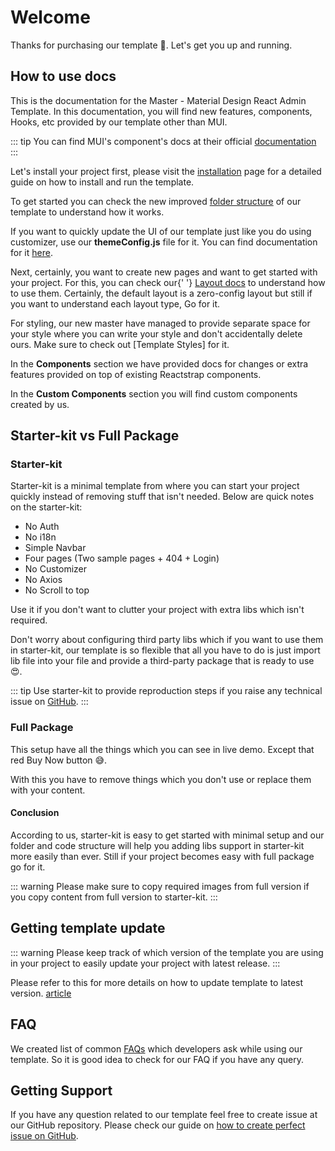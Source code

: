 # Welcome

Thanks for purchasing our template 🙂. Let's get you up and running.

## How to use docs

This is the documentation for the Master - Material Design React Admin Template. In this documentation, you will find new features, components, Hooks, etc provided by our template other than MUI.

::: tip
You can find MUI's component's docs at their official [documentation](https://mui.com/components/)
:::

Let's install your project first, please visit the [installation](/guide/development/installation.html) page for a detailed guide on how to install and run the template.

To get started you can check the new improved [folder structure](/guide/development/folder-structure.html) of our template to understand how it works.

If you want to quickly update the UI of our template just like you do using customizer, use our <strong>themeConfig.js</strong> file for
it. You can find documentation for it [here](/guide/settings/theme-config.html).

Next, certainly, you want to create new pages and want to get started with your project. For this, you can check our{' '}
[Layout docs](/guide/layout/layout-types.html) to understand how to use them. Certainly, the default layout is a
zero-config layout but still if you want to understand each layout type, Go for it.

For styling, our new master have managed to provide separate space for your style where you can write your style and
don't accidentally delete ours. Make sure to check out [Template Styles] for it.

In the <strong>Components</strong> section we have provided docs for changes or extra features provided on top of existing
Reactstrap components.

In the <strong>Custom Components</strong> section you will find custom components created by us.

## Starter-kit vs Full Package

### Starter-kit

Starter-kit is a minimal template from where you can start your project quickly instead of removing stuff that isn't needed. Below are quick notes on the starter-kit:

- No Auth
- No i18n
- Simple Navbar
- Four pages (Two sample pages + 404 + Login)
- No Customizer
- No Axios
- No Scroll to top

Use it if you don't want to clutter your project with extra libs which isn't required.

Don't worry about configuring third party libs which if you want to use them in starter-kit, our template is so flexible that all you have to do is just import lib file into your file and provide a third-party package that is ready to use 😍.

::: tip
Use starter-kit to provide reproduction steps if you raise any technical issue on [GitHub](/guide/getting-started/support.html).
:::

### Full Package

This setup have all the things which you can see in live demo. Except that red Buy Now button 😅.

With this you have to remove things which you don't use or replace them with your content.

#### Conclusion

According to us, starter-kit is easy to get started with minimal setup and our folder and code structure will help you adding libs support in starter-kit more easily than ever. Still if your project becomes easy with full package go for it.

::: warning
Please make sure to copy required images from full version if you copy content from full version to starter-kit.
:::

## Getting template update

::: warning
Please keep track of which version of the template you are using in your project to easily update your project with latest release.
:::

Please refer to this for more details on how to update template to latest version. [article]()

## FAQ

We created list of common [FAQs](/faq) which developers ask while using our template. So it is good idea to check for our FAQ if you have any query.

## Getting Support

If you have any question related to our template feel free to create issue at our GitHub repository. Please check our guide on [how to create perfect issue on GitHub](/guide/getting-started/support.html).
